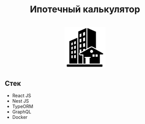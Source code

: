 <h1 align="center">Ипотечный калькулятор</h1>

<h1 align="center">
<img src="https://github.com/N4VITEM/ipoteka/blob/main/logo.png?raw=true" alt="img">
</h1>

## Стек
- React JS
- Nest JS
- TypeORM
- GraphQL
- Docker
